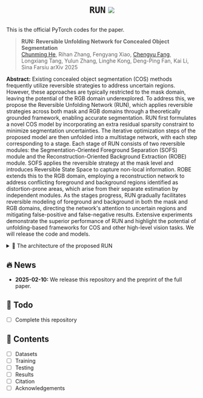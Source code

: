 # <p align=center> `RUN` <a href='https://arxiv.org/pdf/2501.18783'><img src='https://img.shields.io/badge/ArXiv-2501.18783-red'></a></p> 

This is the official PyTorch codes for the paper. 
>**RUN: Reversible Unfolding Network for Concealed Object Segmentation** <br> [Chunming He](https://chunminghe.github.io/), Rihan Zhang, Fengyang Xiao, [Chengyu Fang](https://cnyvfang.github.io/), Longxiang Tang, Yulun Zhang, Linghe Kong, Deng-Ping Fan, Kai Li, Sina Farsiu arXiv 2025<br>

**Abstract:** Existing concealed object segmentation (COS) methods frequently utilize reversible strategies to address uncertain regions. However, these approaches are typically restricted to the mask domain, leaving the potential of the RGB domain underexplored. To address this, we propose the Reversible Unfolding Network (RUN), which applies reversible strategies across both mask and RGB domains through a theoretically grounded framework, enabling accurate segmentation. RUN first formulates a novel COS model by incorporating an extra residual sparsity constraint to minimize segmentation uncertainties. The iterative optimization steps of the proposed model are then unfolded into a multistage network, with each step corresponding to a stage. Each stage of RUN consists of two reversible modules: the Segmentation-Oriented Foreground Separation (SOFS) module and the Reconstruction-Oriented Background Extraction (ROBE) module. SOFS applies the reversible strategy at the mask level and introduces Reversible State Space to capture non-local information. ROBE extends this to the RGB domain, employing a reconstruction network to address conflicting foreground and background regions identified as distortion-prone areas, which arise from their separate estimation by independent modules. As the stages progress, RUN gradually facilitates reversible modeling of foreground and background in both the mask and RGB domains, directing the network's attention to uncertain regions and mitigating false-positive and false-negative results. Extensive experiments demonstrate the superior performance of RUN and highlight the potential of unfolding-based frameworks for COS and other high-level vision tasks. We will release the code and models.   


<details>
<summary>🏃 The architecture of the proposed RUN</summary>
<center> 
    <img 
    src="featured.png">
</center>
</details>


## 🔥 News

- **2025-02-10:** We release this repository and the preprint of the full paper.


## 🔧 Todo

- [ ] Complete this repository



## 🔗 Contents

- [ ] Datasets
- [ ] Training
- [ ] Testing
- [ ] Results
- [ ] Citation
- [ ] Acknowledgements
